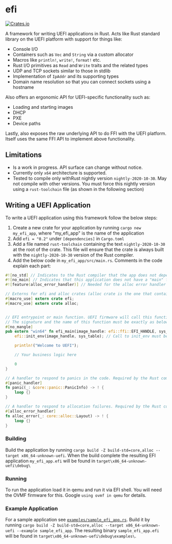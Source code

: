 # efi

[![Crates.io](https://img.shields.io/crates/v/efi)](https://crates.io/crates/efi)

A framework for writing UEFI applications in Rust. Acts like Rust standard library on the UEFI platform with support for things like:

- Console I/O
- Containers such as `Vec` and `String` via a custom allocator
- Macros like `println!`, `write!`, `format!` etc.
- Rust I/O primitives as `Read` and `Write` traits and the related types
- UDP and TCP sockets similar to those in stdlib
- Implementation of `IpAddr` and its supporting types
- Domain name resolution so that you can connect sockets using a hostname

Also offers an ergonomic API for UEFI-specific functionality such as:

- Loading and starting images
- DHCP
- PXE
- Device paths

Lastly, also exposes the raw underlying API to do FFI with the UEFI platform. Itself uses the same FFI API to implement above functionality.

## Limitations

- Is a work in progress. API surface can change without notice.
- Currently only `x64` architecture is supported.
- Tested to compile only withRust nightly version `nightly-2020-10-30`. May not compile with other versions. You must force this nightly version using a `rust-toolchain` file (as shown in the following section)

## Writing a UEFI Application

To write a UEFI application using this framework follow the below steps:

1. Create a new crate for your application by running `cargo new my_efi_app`, where "my_efi_app" is the name of the application
2. Add `efi = "0.2"` under `[dependencies]` in `Cargo.toml`
3. Add a file named `rust-toolchain` containing the text `nightly-2020-10-30` at the root of the crate. This file will ensure that the crate is always built with the `nightly-2020-10-30` version of the Rust compiler.
4. Add the below code in `my_efi_app/src/main.rs`. Comments in the code explain each part:

```rust
#![no_std] // Indicates to the Rust compiler that the app does not depend on the standard library but is a 'standalone' application.
#![no_main] // Indicates that this application does not have a "main" function typically found in a Linux or Windows application (although it does have its own "main" function "efi_main" as declared below)
#![feature(alloc_error_handler)] // Needed for the alloc error handler function declared below since this feature is unstable.

// Externs for efi and alloc crates (alloc crate is the one that contains definitions of String and Vec etc.)
#[macro_use] extern crate efi;
#[macro_use] extern crate alloc;


// EFI entrypoint or main function. UEFI firmware will call this function to start the application.
// The signature and the name of this function must be exactly as below.
#[no_mangle]
pub extern "win64" fn efi_main(image_handle: efi::ffi::EFI_HANDLE, sys_table : *const efi::ffi::EFI_SYSTEM_TABLE) -> isize {
    efi::init_env(image_handle, sys_table); // Call to init_env must be the first thing in efi_main. Without it things like println!() won't work

    println!("Welcome to UEFI");

    // Your business logic here

    0
}

// A handler to respond to panics in the code. Required by the Rust compiler
#[panic_handler]
fn panic(_: &core::panic::PanicInfo) -> ! {
    loop {}
}

// A handler to respond to allocation failures. Required by the Rust compiler
#[alloc_error_handler]
fn alloc_error(_: core::alloc::Layout) -> ! {
    loop {}
}
```

### Building

Build the application by running `cargo build -Z build-std=core,alloc --target x86_64-unknown-uefi`. When the build complete the resulting EFI application `my_efi_app.efi` will be found in `target\x86_64-unknown-uefi\debug\`

### Running

To run the application load it in qemu and run it via EFI shell. You will need the OVMF firmware for this. Google `using ovmf in qemu` for details.

### Example Application

For a sample application see [`examples/sample_efi_app.rs`](examples/sample_efi_app.rs). Build it by running `cargo build -Z build-std=core,alloc --target x86_64-unknown-uefi --example sample_efi_app`. The resulting binary `sample_efi_app.efi` will be found in `target\x86_64-unknown-uefi\debug\examples\`.

